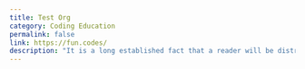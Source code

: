 ```yaml
---
title: Test Org
category: Coding Education
permalink: false
link: https://fun.codes/
description: "It is a long established fact that a reader will be distracted by the readable content of a page when looking at its layout."
---
```

